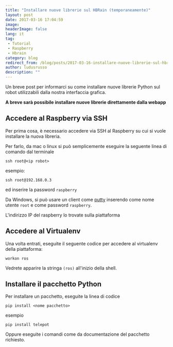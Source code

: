 ```yaml
---
title: "Installare nuove librerie sul HBRain (temporaneamente)"
layout: post
date: 2017-03-16 17:04:59
image:
headerImage: false
lang: it
tag:
 - Tutorial
 - Raspberry
 - Hbrain
category: blog
redirect_from: /blog/posts/2017-03-16-installare-nuove-librerie-sul-hbrain-temporaneamente
author: ludusrusso
description: ""
---
```


Un breve post per informarci su come installare nuove librerie Python sul robot utilizzabili dalla nostra interfaccia grafica.

<strong>A breve sarà possibile installare nuove librerie direttamente dalla webapp</strong>

## Accedere al Raspberry via SSH

Per prima cosa, è necessario accedere via SSH al Raspberry su cui si vuole installare la nuova libreria.

Per farlo, da mac o linux si può semplicemente eseguire la seguente linea di comando dal terminale

```
ssh root@<ip robot>
```
esempio:

```
ssh root@192.168.0.3
```

ed inserire la password `raspberry`

Da Windows, si può usare un client come [putty](http://www.putty.org/) inserendo come nome utente `root` e come password `raspberry`.

L'indirizzo IP del raspberry lo trovate sulla piattaforma


## Accedere al Virtualenv

Una volta entrati, eseguite il seguente codice per accedere al virtualenv della piattaforma:

```
workon ros
```

Vedrete apparire la stringa `(ros)` all'inizio della shell.

## Installare il pacchetto Python

Per installare un pacchetto, eseguite la linea di codice

```
pip install <nome pacchetto>
```
esempio

```
pip install telepot
```

Oppure eseguite i comandi come da documentazione del pacchetto richiesto.
